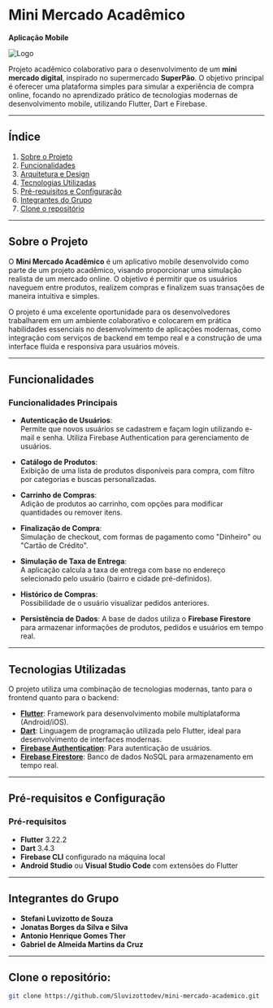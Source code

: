 # **Mini Mercado Acadêmico**  
**Aplicação Mobile**

![Logo](https://github.com/user-attachments/assets/c6771a8b-9c00-405d-a40a-28afbb28cf47)

Projeto acadêmico colaborativo para o desenvolvimento de um **mini mercado digital**, inspirado no supermercado **SuperPão**. O objetivo principal é oferecer uma plataforma simples para simular a experiência de compra online, focando no aprendizado prático de tecnologias modernas de desenvolvimento mobile, utilizando Flutter, Dart e Firebase.

---

## **Índice**

1. [Sobre o Projeto](#sobre-o-projeto)  
2. [Funcionalidades](#funcionalidades)  
3. [Arquitetura e Design](#arquitetura-e-design)  
4. [Tecnologias Utilizadas](#tecnologias-utilizadas)  
5. [Pré-requisitos e Configuração](#pre-requisitos-e-configuração)  
6. [Integrantes do Grupo](#integrantes-do-grupo)  
7. [Clone o repositório](#clone-o-repositorio)  

---

## **Sobre o Projeto**

O **Mini Mercado Acadêmico** é um aplicativo mobile desenvolvido como parte de um projeto acadêmico, visando proporcionar uma simulação realista de um mercado online. O objetivo é permitir que os usuários naveguem entre produtos, realizem compras e finalizem suas transações de maneira intuitiva e simples.

O projeto é uma excelente oportunidade para os desenvolvedores trabalharem em um ambiente colaborativo e colocarem em prática habilidades essenciais no desenvolvimento de aplicações modernas, como integração com serviços de backend em tempo real e a construção de uma interface fluida e responsiva para usuários móveis.

---

## **Funcionalidades**

### **Funcionalidades Principais**

- **Autenticação de Usuários**:  
  Permite que novos usuários se cadastrem e façam login utilizando e-mail e senha. Utiliza Firebase Authentication para gerenciamento de usuários.
  
- **Catálogo de Produtos**:  
  Exibição de uma lista de produtos disponíveis para compra, com filtro por categorias e buscas personalizadas.

- **Carrinho de Compras**:  
  Adição de produtos ao carrinho, com opções para modificar quantidades ou remover itens.

- **Finalização de Compra**:  
  Simulação de checkout, com formas de pagamento como "Dinheiro" ou "Cartão de Crédito". 

- **Simulação de Taxa de Entrega**:  
  A aplicação calcula a taxa de entrega com base no endereço selecionado pelo usuário (bairro e cidade pré-definidos).

- **Histórico de Compras**:  
  Possibilidade de o usuário visualizar pedidos anteriores.

- **Persistência de Dados**: A base de dados utiliza o **Firebase Firestore** para armazenar informações de produtos, pedidos e usuários em tempo real.

---

## **Tecnologias Utilizadas**

O projeto utiliza uma combinação de tecnologias modernas, tanto para o frontend quanto para o backend:

- **[Flutter](https://flutter.dev/)**: Framework para desenvolvimento mobile multiplataforma (Android/iOS).
- **[Dart](https://dart.dev/)**: Linguagem de programação utilizada pelo Flutter, ideal para desenvolvimento de interfaces modernas.
- **[Firebase Authentication](https://firebase.google.com/products/auth)**: Para autenticação de usuários.
- **[Firebase Firestore](https://firebase.google.com/products/firestore)**: Banco de dados NoSQL para armazenamento em tempo real.

---

## **Pré-requisitos e Configuração**

### **Pré-requisitos**
- **Flutter** 3.22.2
- **Dart** 3.4.3
- **Firebase CLI** configurado na máquina local
- **Android Studio** ou **Visual Studio Code** com extensões do Flutter

---

## **Integrantes do Grupo**

- **Stefani Luvizotto de Souza** 
- **Jonatas Borges da Silva e Silva** 
- **Antonio Henrique Gomes Ther**
- **Gabriel de Almeida Martins da Cruz**

---

## **Clone o repositório**:
   ```bash
   git clone https://github.com/Sluvizottodev/mini-mercado-academico.git
